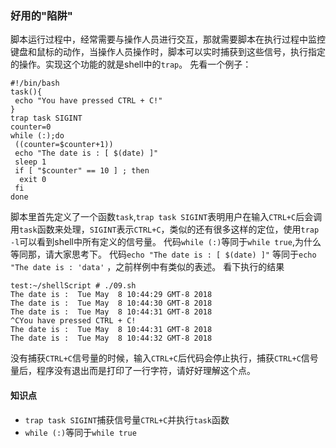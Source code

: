 ### 好用的"陷阱"
脚本运行过程中，经常需要与操作人员进行交互，那就需要脚本在执行过程中监控键盘和鼠标的动作，当操作人员操作时，脚本可以实时捕获到这些信号，执行指定的操作。实现这个功能的就是shell中的`trap`。
先看一个例子：
``` shell
#!/bin/bash
task(){
 echo "You have pressed CTRL + C!"
}
trap task SIGINT
counter=0
while (:);do
 ((counter=$counter+1))
 echo "The date is : [ $(date) ]"
 sleep 1
 if [ "$counter" == 10 ] ; then
  exit 0
 fi
done
```
脚本里首先定义了一个函数`task`,`trap task SIGINT`表明用户在输入`CTRL+C`后会调用`task`函数来处理，`SIGINT`表示`CTRL+C`，类似的还有很多这样的定位，使用`trap -l`可以看到shell中所有定义的信号量。
代码`while (:)`等同于`while true`,为什么等同那，请大家思考下。
代码`echo "The date is : [ $(date) ]"` 等同于`echo "The date is : 'data'` ，之前样例中有类似的表述。
看下执行的结果
``` shell
test:~/shellScript # ./09.sh
The date is :  Tue May  8 10:44:29 GMT-8 2018
The date is :  Tue May  8 10:44:30 GMT-8 2018
The date is :  Tue May  8 10:44:31 GMT-8 2018
^CYou have pressed CTRL + C!
The date is :  Tue May  8 10:44:31 GMT-8 2018
The date is :  Tue May  8 10:44:32 GMT-8 2018
```
没有捕获`CTRL+C`信号量的时候，输入`CTRL+C`后代码会停止执行，捕获`CTRL+C`信号量后，程序没有退出而是打印了一行字符，请好好理解这个点。

#### 知识点
* `trap task SIGINT`捕获信号量`CTRL+C`并执行`task`函数
* `while (:)`等同于`while true`